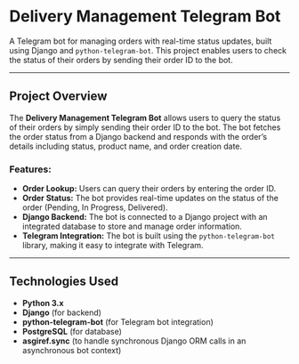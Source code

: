 # Delivery Management Telegram Bot

A Telegram bot for managing orders with real-time status updates, built using Django and `python-telegram-bot`. This project enables users to check the status of their orders by sending their order ID to the bot.

---


## Project Overview

The **Delivery Management Telegram Bot** allows users to query the status of their orders by simply sending their order ID to the bot. The bot fetches the order status from a Django backend and responds with the order’s details including status, product name, and order creation date. 

### Features:
- **Order Lookup:** Users can query their orders by entering the order ID.
- **Order Status:** The bot provides real-time updates on the status of the order (Pending, In Progress, Delivered).
- **Django Backend:** The bot is connected to a Django project with an integrated database to store and manage order information.
- **Telegram Integration:** The bot is built using the `python-telegram-bot` library, making it easy to integrate with Telegram.

---

## Technologies Used

- **Python 3.x**
- **Django** (for backend)
- **python-telegram-bot** (for Telegram bot integration)
- **PostgreSQL** (for database)
- **asgiref.sync** (to handle synchronous Django ORM calls in an asynchronous bot context)





